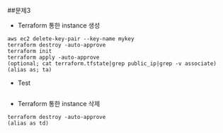 ##문제3

* Terraform 통한 instance 생성
```
aws ec2 delete-key-pair --key-name mykey
terraform destroy -auto-approve
terraform init
terraform apply -auto-approve
(optional; cat terraform.tfstate|grep public_ip|grep -v associate)
(alias as; ta)
```

* Test
```

```

* Terraform 통한 instance 삭제
```
terraform destroy -auto-approve
(alias as td)
```
